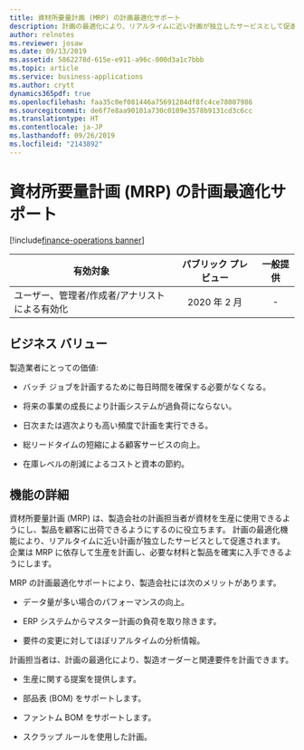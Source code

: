 ```yaml
---
title: 資材所要量計画 (MRP) の計画最適化サポート
description: 計画の最適化により、リアルタイムに近い計画が独立したサービスとして促進されます。 企業は MRP に依存して生産を計画し、必要な材料と製品を確実に入手できるようにします。
author: relnotes
ms.reviewer: josaw
ms.date: 09/13/2019
ms.assetid: 5862278d-615e-e911-a96c-000d3a1c7bbb
ms.topic: article
ms.service: business-applications
ms.author: crytt
dynamics365pdf: true
ms.openlocfilehash: faa35c0ef081446a75691284df8fc4ce78007986
ms.sourcegitcommit: de6f7e8aa90101a730c0109e3578b9131cd3c6cc
ms.translationtype: HT
ms.contentlocale: ja-JP
ms.lasthandoff: 09/26/2019
ms.locfileid: "2143892"
---
```

# <a name="planning-optimization-support-for-materials-requirements-planning-mrp"></a>資材所要量計画 (MRP) の計画最適化サポート
[!include[finance-operations banner](../includes/finance-operations.md)]

| 有効対象    |  パブリック プレビュー | 一般提供 | 
| ---------- | :----------: |:----------: |
|ユーザー、管理者/作成者/アナリストによる有効化|2020 年 2 月| -|


## <a name="business-value"></a>ビジネス バリュー
<!-- bv start -->
製造業者にとっての価値:

-   バッチ ジョブを計画するために毎日時間を確保する必要がなくなる。

-   将来の事業の成長により計画システムが過負荷にならない。

-   日次または週次よりも高い頻度で計画を実行できる。

-   総リードタイムの短縮による顧客サービスの向上。

-   在庫レベルの削減によるコストと資本の節約。
<!-- bv end -->



## <a name="feature-details"></a>機能の詳細
<!--feature detail start -->
資材所要量計画 (MRP) は、製造会社の計画担当者が資材を生産に使用できるようにし、製品を顧客に出荷できるようにするのに役立ちます。 計画の最適化機能により、リアルタイムに近い計画が独立したサービスとして促進されます。 企業は MRP に依存して生産を計画し、必要な材料と製品を確実に入手できるようにします。 

MRP の計画最適化サポートにより、製造会社には次のメリットがあります。 

-  データ量が多い場合のパフォーマンスの向上。

-  ERP システムからマスター計画の負荷を取り除きます。

-  要件の変更に対してほぼリアルタイムの分析情報。

計画担当者は、計画の最適化により、製造オーダーと関連要件を計画できます。

-  生産に関する提案を提供します。

-  部品表 (BOM) をサポートします。

-  ファントム BOM をサポートします。

-  スクラップ ルールを使用した計画。
<!--feature detail end -->











